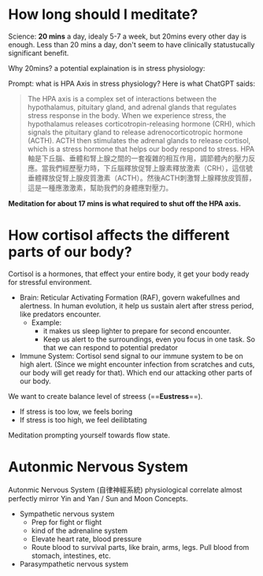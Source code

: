 # How long should I meditate?
Science: **20 mins** a day, idealy 5-7 a week, but 20mins every other day is enough.
Less than 20 mins a day, don't seem to have clinically statustucally significant benefit.

Why 20mins? a potential explaination is in stress physiology:

Prompt: what is HPA Axis in stress physiology?
Here is what ChatGPT saids:
> The HPA axis is a complex set of interactions between the hypothalamus, pituitary gland, and adrenal glands that regulates stress response in the body. When we experience stress, the hypothalamus releases corticotropin-releasing hormone (CRH), which signals the pituitary gland to release adrenocorticotropic hormone (ACTH). ACTH then stimulates the adrenal glands to release cortisol, which is a stress hormone that helps our body respond to stress.
> HPA軸是下丘腦、垂體和腎上腺之間的一套複雜的相互作用，調節體內的壓力反應。當我們經歷壓力時，下丘腦釋放促腎上腺素釋放激素（CRH），這信號垂體釋放促腎上腺皮質激素（ACTH）。然後ACTH刺激腎上腺釋放皮質醇，這是一種應激激素，幫助我們的身體應對壓力。

**Meditation for about 17 mins is what required to shut off the HPA axis.**

# How cortisol affects the different parts of our body?

Cortisol is a hormones, that effect your entire body, it get your body ready for stressful environment.
- Brain:  Reticular Activating Formation (RAF), govern wakefullnes and alertness. In human evolution, it help us sustain alert after stress period, like predators encounter. 
	- Example:
		- it makes us sleep lighter to prepare for second encounter. 
		- Keep us alert to the surroundings, even you focus in one task. So that we can respond to potential predator
- Immune System: Cortisol send signal to our immune system to be on high alert. (Since we might encounter infection from scratches and cuts, our body will get ready for that). Which end our attacking other parts of our body.

We want to create balance level of streess (==**Eustress**==).
- If stress is too low, we feels boring
- If stress is too high, we feel deilibtating

Meditation prompting yourself towards flow state.

# Autonmic Nervous System

Autonmic Nervous System (自律神經系統) physiological correlate almost perfectly mirror Yin and Yan / Sun and Moon Concepts.

- Sympathetic nervous system
	- Prep for fight or flight
	- kind of the adrenaline system
	- Elevate heart rate, blood pressure
	- Route blood to survival parts, like brain, arms, legs. Pull blood from stomach, intestines, etc. 
- Parasympathetic nervous system
